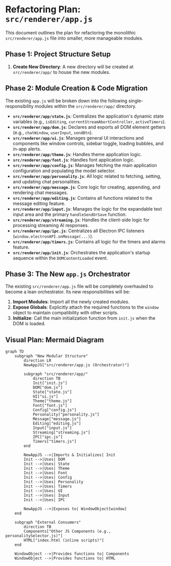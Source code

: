 # Refactoring Plan: `src/renderer/app.js`

This document outlines the plan for refactoring the monolithic `src/renderer/app.js` file into smaller, more manageable modules.

## Phase 1: Project Structure Setup

1.  **Create New Directory**: A new directory will be created at `src/renderer/app/` to house the new modules.

## Phase 2: Module Creation & Code Migration

The existing `app.js` will be broken down into the following single-responsibility modules within the `src/renderer/app/` directory.

-   **`src/renderer/app/state.js`**: Centralizes the application's dynamic state variables (e.g., `isEditing`, `currentStreamAbortController`, `activeTimers`).
-   **`src/renderer/app/dom.js`**: Declares and exports all DOM element getters (e.g., `chatWindow`, `userInput`, `sendBtn`).
-   **`src/renderer/app/ui.js`**: Manages general UI interactions and components like window controls, sidebar toggle, loading bubbles, and in-app alerts.
-   **`src/renderer/app/theme.js`**: Handles theme application logic.
-   **`src/renderer/app/font.js`**: Handles font application logic.
-   **`src/renderer/app/config.js`**: Manages fetching the main application configuration and populating the model selector.
-   **`src/renderer/app/personality.js`**: All logic related to fetching, setting, and updating chat personalities.
-   **`src/renderer/app/message.js`**: Core logic for creating, appending, and rendering chat messages.
-   **`src/renderer/app/editing.js`**: Contains all functions related to the message editing feature.
-   **`src/renderer/app/input.js`**: Manages the logic for the expandable text input area and the primary `handleSendOrSave` function.
-   **`src/renderer/app/streaming.js`**: Handles the client-side logic for processing streaming AI responses.
-   **`src/renderer/app/ipc.js`**: Centralizes all Electron IPC listeners (`window.electronAPI.onMessage(...)`).
-   **`src/renderer/app/timers.js`**: Contains all logic for the timers and alarms feature.
-   **`src/renderer/app/init.js`**: Orchestrates the application's startup sequence within the `DOMContentLoaded` event.

## Phase 3: The New `app.js` Orchestrator

The existing `src/renderer/app.js` file will be completely overhauled to become a lean orchestrator. Its new responsibilities will be:

1.  **Import Modules**: Import all the newly created modules.
2.  **Expose Globals**: Explicitly attach the required functions to the `window` object to maintain compatibility with other scripts.
3.  **Initialize**: Call the main initialization function from `init.js` when the DOM is loaded.

## Visual Plan: Mermaid Diagram

```mermaid
graph TD
    subgraph "New Modular Structure"
        direction LR
        NewAppJS["src/renderer/app.js (Orchestrator)"]

        subgraph "src/renderer/app/"
            direction TB
            Init["init.js"]
            DOM["dom.js"]
            State["state.js"]
            UI["ui.js"]
            Theme["theme.js"]
            Font["font.js"]
            Config["config.js"]
            Personality["personality.js"]
            Message["message.js"]
            Editing["editing.js"]
            Input["input.js"]
            Streaming["streaming.js"]
            IPC["ipc.js"]
            Timers["timers.js"]
        end

        NewAppJS -->|Imports & Initializes| Init
        Init -->|Uses| DOM
        Init -->|Uses| State
        Init -->|Uses| Theme
        Init -->|Uses| Font
        Init -->|Uses| Config
        Init -->|Uses| Personality
        Init -->|Uses| Timers
        Init -->|Uses| UI
        Init -->|Uses| Input
        Init -->|Uses| IPC

        NewAppJS -->|Exposes to| WindowObject[window]
    end

    subgraph "External Consumers"
        direction TB
        Components["Other JS Components (e.g., personalitySelector.js)"]
        HTML["index.html (inline scripts)"]
    end

    WindowObject -->|Provides functions to| Components
    WindowObject -->|Provides functions to| HTML